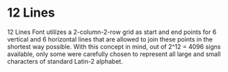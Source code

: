 # 12 Lines
12 Lines Font utilizes a 2-column-2-row grid as start and end points for 6 vertical and 6 horizontal lines that are allowed to join these points in the shortest way possible. 
With this concept in mind, out of 2^12 = 4096 signs available, only some were carefully chosen to represent all large and small characters of standard Latin-2 alphabet. 
